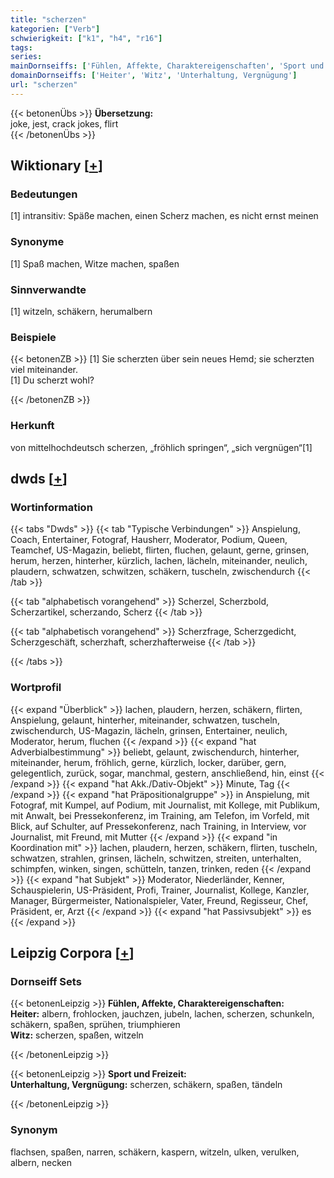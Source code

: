 ```yaml
---
title: "scherzen"
kategorien: ["Verb"]
schwierigkeit: ["k1", "h4", "r16"]
tags:
series:
mainDornseiffs: ['Fühlen, Affekte, Charaktereigenschaften', 'Sport und Freizeit']
domainDornseiffs: ['Heiter', 'Witz', 'Unterhaltung, Vergnügung']
url: "scherzen"
---
```


{{< betonenÜbs >}}
**Übersetzung:**  
joke, jest, crack jokes, flirt  
{{< /betonenÜbs >}}

## Wiktionary [[+](https://de.wiktionary.org/wiki/scherzen)]

### Bedeutungen
[1] intransitiv: Späße machen, einen Scherz machen, es nicht ernst meinen  

### Synonyme
[1] Spaß machen, Witze machen, spaßen  

### Sinnverwandte
[1] witzeln, schäkern, herumalbern  

### Beispiele
{{< betonenZB >}}
[1] Sie scherzten über sein neues Hemd; sie scherzten viel miteinander.  
[1] Du scherzt wohl?  

{{< /betonenZB >}}
### Herkunft
von mittelhochdeutsch scherzen, „fröhlich springen“, „sich vergnügen“[1]  



## dwds [[+](https://www.dwds.de/wb/scherzen)]

### Wortinformation
{{< tabs "Dwds" >}}
{{< tab "Typische Verbindungen" >}}
Anspielung, Coach, Entertainer, Fotograf, Hausherr, Moderator, Podium, Queen, Teamchef, US-Magazin, beliebt, flirten, fluchen, gelaunt, gerne, grinsen, herum, herzen, hinterher, kürzlich, lachen, lächeln, miteinander, neulich, plaudern, schwatzen, schwitzen, schäkern, tuscheln, zwischendurch
{{< /tab >}}

{{< tab "alphabetisch vorangehend" >}}
Scherzel, Scherzbold, Scherzartikel, scherzando, Scherz
{{< /tab >}}

{{< tab "alphabetisch vorangehend" >}}
Scherzfrage, Scherzgedicht, Scherzgeschäft, scherzhaft, scherzhafterweise
{{< /tab >}}

{{< /tabs >}}

### Wortprofil
{{< expand "Überblick" >}} lachen, plaudern, herzen, schäkern, flirten, Anspielung, gelaunt, hinterher, miteinander, schwatzen, tuscheln, zwischendurch, US-Magazin, lächeln, grinsen, Entertainer, neulich, Moderator, herum, fluchen {{< /expand >}}
{{< expand "hat Adverbialbestimmung" >}} beliebt, gelaunt, zwischendurch, hinterher, miteinander, herum, fröhlich, gerne, kürzlich, locker, darüber, gern, gelegentlich, zurück, sogar, manchmal, gestern, anschließend, hin, einst {{< /expand >}}
{{< expand "hat Akk./Dativ-Objekt" >}} Minute, Tag {{< /expand >}}
{{< expand "hat Präpositionalgruppe" >}} in Anspielung, mit Fotograf, mit Kumpel, auf Podium, mit Journalist, mit Kollege, mit Publikum, mit Anwalt, bei Pressekonferenz, im Training, am Telefon, im Vorfeld, mit Blick, auf Schulter, auf Pressekonferenz, nach Training, in Interview, vor Journalist, mit Freund, mit Mutter {{< /expand >}}
{{< expand "in Koordination mit" >}} lachen, plaudern, herzen, schäkern, flirten, tuscheln, schwatzen, strahlen, grinsen, lächeln, schwitzen, streiten, unterhalten, schimpfen, winken, singen, schütteln, tanzen, trinken, reden {{< /expand >}}
{{< expand "hat Subjekt" >}} Moderator, Niederländer, Kenner, Schauspielerin, US-Präsident, Profi, Trainer, Journalist, Kollege, Kanzler, Manager, Bürgermeister, Nationalspieler, Vater, Freund, Regisseur, Chef, Präsident, er, Arzt {{< /expand >}}
{{< expand "hat Passivsubjekt" >}} es {{< /expand >}}

## Leipzig Corpora [[+](https://corpora.uni-leipzig.de/en/res?word=scherzen&corpusId=deu_newscrawl-public_2018)]

### Dornseiff Sets
{{< betonenLeipzig >}}
**Fühlen, Affekte, Charaktereigenschaften:**  
**Heiter:** albern, frohlocken, jauchzen, jubeln, lachen, scherzen, schunkeln, schäkern, spaßen, sprühen, triumphieren  
**Witz:** scherzen, spaßen, witzeln  

{{< /betonenLeipzig >}}


{{< betonenLeipzig >}}
**Sport und Freizeit:**  
**Unterhaltung, Vergnügung:** scherzen, schäkern, spaßen, tändeln  

{{< /betonenLeipzig >}}

### Synonym
flachsen, spaßen, narren, schäkern, kaspern, witzeln, ulken, verulken, albern, necken

